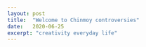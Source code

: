 ```yaml
---
layout: post
title:  "Welcome to Chinmoy controversies"
date:   2020-06-25
excerpt: "creativity everyday life"
---
```

